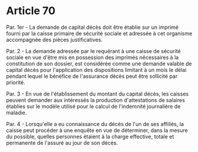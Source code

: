 # Article 70

Par. 1er - La demande de capital décès doit être établie sur un imprimé fourni par la caisse primaire de sécurité sociale et adressée à cet organisme accompagnée des pièces justificatives.

Par. 2 - La demande adressée par le requérant à une caisse de sécurité sociale en vue d'être mis en possession des imprimés nécessaires à la constitution de son dossier, est considérée comme une demande valable de capital décès pour l'application des dispositions limitant à un mois le délai pendant lequel le bénéfice de l'assurance décès peut être sollicité par priorité.

Par. 3 - En vue de l'établissement du montant du capital décès, les caisses peuvent demander aux intéressés la production d'attestations de salaires établies sur le modèle utilisé pour le calcul de l'indemnité journalière de maladie.

Par. 4 - Lorsqu'elle a eu connaissance du décès de l'un de ses affiliés, la caisse peut procéder à une enquête en vue de déterminer, dans la mesure du possible, quelles personnes étaient à la charge effective, totale et permanente de l'assuré au jour de son décès.
